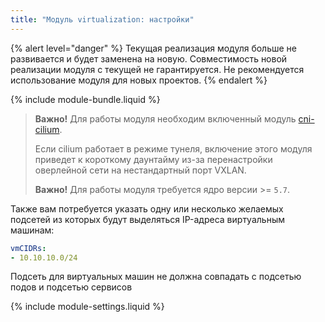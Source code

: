 ```yaml
---
title: "Модуль virtualization: настройки"
---
```


{% alert level="danger" %}
Текущая реализация модуля больше не развивается и будет заменена на новую. Совместимость новой реализации модуля с текущей не гарантируется. Не рекомендуется использование модуля для новых проектов.
{% endalert %}

{% include module-bundle.liquid %}

> **Важно!** Для работы модуля необходим включенный модуль [cni-cilium](../021-cni-cilium/).
>
> Если cilium работает в режиме тунеля, включение этого модуля приведет к короткому даунтайму из-за перенастройки оверлейной сети на нестандартный порт VXLAN.
>
> **Важно!** Для работы модуля требуется ядро версии >= `5.7`.

Также вам потребуется указать одну или несколько желаемых подсетей из которых будут выделяться IP-адреса виртуальным машинам:

```yaml
vmCIDRs:
- 10.10.10.0/24
```

Подсеть для виртуальных машин не должна совпадать с подсетью подов и подсетью сервисов

{% include module-settings.liquid %}
